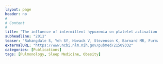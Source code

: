 ```yaml
---
layout: page
header: no
#
# Content
#
title: "The influence of intermittent hypoxemia on platelet activation in obese patients with obstructive sleep apnea."
subheadline: "2011"
teaser: "Rahangdale S, Yeh SY, Novack V, Stevenson K, Barnard MR, Furman MI, Frelinger AL, Michelson AD, Malhotra A."
externalURL: "https://www.ncbi.nlm.nih.gov/pubmed/21509332"
categories: [Publications]
tags: [Pulmonology, Sleep Medicine, Obesity]
---
```

